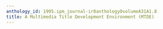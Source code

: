 ```yaml
---
anthology_id: 1995.ipm_journal-ir0anthology0volumeA31A1.8
title: A Multimedia Title Development Environment (MTDE)
---
```

